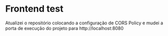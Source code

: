 # Frontend test

Atualizei o repositório colocando a configuração de CORS Policy e mudei a porta de execução do projeto para http://localhost:8080
